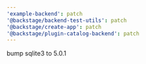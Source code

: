 ```yaml
---
'example-backend': patch
'@backstage/backend-test-utils': patch
'@backstage/create-app': patch
'@backstage/plugin-catalog-backend': patch
---
```


bump sqlite3 to 5.0.1
